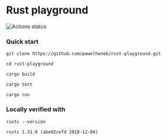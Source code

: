 Rust playground
===

![Actions status](https://action-badges.now.sh/pawelhenek/rust-playground)

### Quick start
`git clone https://github.com/pawelhenek/rust-playground.git`

`cd rust-playground`

`cargo build`

`cargo test`

`cargo run`

### Locally verified with

`rustc --version`

`rustc 1.31.0 (abe02cefd 2018-12-04)`
